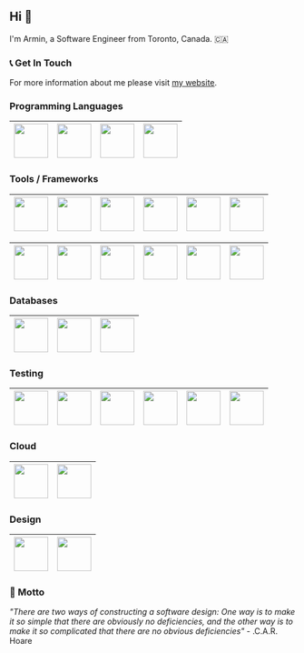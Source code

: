 <!-- ![Farmers Market Finder Demo](https://media1.tenor.com/images/c9cc4b5e02fda35172506eab265f4451/tenor.gif?itemid=15479445) -->

<!-- ![gifprofile](https://media2.giphy.com/media/ZVik7pBtu9dNS/giphy.gif?cid=ecf05e47uu1alwnjtbprwgvksxb1khjhuqewy09qmocfpxzt&rid=giphy.gif) -->

## Hi 👋

I'm Armin, a Software Engineer from Toronto, Canada. 🇨🇦

### 📞 Get In Touch

For more information about me please visit [my website](https://arminvarshokar.com).

### Programming Languages

| <img src="https://upload.wikimedia.org/wikipedia/commons/thumb/9/99/Unofficial_JavaScript_logo_2.svg/480px-Unofficial_JavaScript_logo_2.svg.png" width=60> | <img src="https://upload.wikimedia.org/wikipedia/commons/thumb/4/4c/Typescript_logo_2020.svg/512px-Typescript_logo_2020.svg.png" width=60> | <img src="https://img.icons8.com/color/96/000000/python.png" width=60> | <img src="https://ih1.redbubble.net/image.512523322.6908/st,small,507x507-pad,600x600,f8f8f8.u1.jpg" width=60> |
|:----------------------------------------------------------------------------------------------------------------------------------------------------------:|:------------------------------------------------------------------------------------------------------------------------------------------:|:----------------------------------------------------------------------:|:--------------------------------------------------------------------------------------------------------------:|

### Tools / Frameworks

| <img src="https://upload.wikimedia.org/wikipedia/commons/thumb/3/38/HTML5_Badge.svg/600px-HTML5_Badge.svg.png" width=60> | <img src="https://cdn4.iconfinder.com/data/icons/social-media-logos-6/512/121-css3-512.png" width=60> | <img src="https://cdn4.iconfinder.com/data/icons/logos-3/600/React.js_logo-512.png" width=60> | <img src="https://upload.wikimedia.org/wikipedia/commons/thumb/8/8e/Nextjs-logo.svg/207px-Nextjs-logo.svg.png" width=60> | <img src="https://upload.wikimedia.org/wikipedia/commons/thumb/9/95/Vue.js_Logo_2.svg/1184px-Vue.js_Logo_2.svg.png" width=60> | <img src="https://lit.dev/images/logo.svg" width=60> |
|:------------------------------------------------------------------------------------------------------------------------:|:-----------------------------------------------------------------------------------------------------:|:---------------------------------------------------------------------------------------------:|:------------------------------------------------------------------------------------------------------------------------:|:-----------------------------------------------------------------------------------------------------------------------------:|:----------------------------------------------------:|

| <img src="https://nodejs.org/static/images/logo-hexagon-card.png" width=60> | <img src="https://encrypted-tbn0.gstatic.com/images?q=tbn:ANd9GcQVcWG8DzgJQ5CS9N2Wcqwy8-l5WxPabH3OxQ&s" width=60 /> | <img src="https://static-00.iconduck.com/assets.00/redux-icon-2048x1945-ahvhunxp.png" width=60> | <img src="https://encrypted-tbn0.gstatic.com/images?q=tbn:ANd9GcRpHj4UwTW4ANSlNjzQOiiOqfDa6kal9RpF0A&s" width=60 /> | <img src="https://raw.githubusercontent.com/styled-components/brand/master/styled-components.png" width=60 /> | <img src="https://img.icons8.com/color/2x/sass.png" width=60> |
|:---:|:---------------------------------------------------------------------------------------------------:|:-----------------------------------------------------------------------------------------:|:-------------------------------------------------------------------------------------------------------------------:|:-------------------------------------------------------------------------------------------------------------:|:-------------------------------------------------------------:|

### Databases

| <img src="https://www.pngall.com/wp-content/uploads/13/Mongodb-PNG-Image-HD.png" width=60> | <img src="https://upload.wikimedia.org/wikipedia/commons/thumb/2/29/Postgresql_elephant.svg/1985px-Postgresql_elephant.svg.png" width=60 /> | <img src="https://cdn4.iconfinder.com/data/icons/google-i-o-2016/512/google_firebase-2-512.png" width=60> |
|:--------------------------------------------------------------------------------------------------------------------------------------------------------------------------------------------------------------------------------------------------------:|:-------------------------------------------------------------------------------------------------------------------------------------------:|:---------------------------------------------------------------------------------------------------------:|

### Testing

| <img src="https://seeklogo.com/images/P/playwright-logo-22FA8B9E63-seeklogo.com.png" width=60 /> | <img src="https://testing-library.com/img/logo-large.png" width=60 /> | <img src="https://chaijs.com/img/chai-logo.png" width=60 /> | <img src="https://encrypted-tbn0.gstatic.com/images?q=tbn:ANd9GcQfguoOl1V9f5MOmo298QW-GcSKWHY44HMpsg&s" width=60 /> | <img src="https://encrypted-tbn0.gstatic.com/images?q=tbn:ANd9GcTs7W3WPbtyDH5jmGOFGl9eJoup0ecbZFN2Tw&s" width=60 /> | <img src="https://sinonjs.org/assets/images/logo.png" width=60 /> |
|:------------------------------------------------------------------------------------------------:|:---------------------------------------------------------------------:|:-----------------------------------------------------------:|:-------------------------------------------------------------------------------------------------------------------:|:-------------------------------------------------------------------------------------------------------------------:|:-----------------------------------------------------------------:|

### Cloud

| <img src="https://upload.wikimedia.org/wikipedia/commons/thumb/9/93/Amazon_Web_Services_Logo.svg/512px-Amazon_Web_Services_Logo.svg.png" width=60 /> | <img src="https://www.svgrepo.com/show/354447/terraform-icon.svg" width=60 /> |
|:----------------------------------------------------------------------------------------------------------------------------------------------------:|:-----------------------------------------------------------------------------:|

### Design

| <img src="https://upload.wikimedia.org/wikipedia/commons/thumb/3/33/Figma-logo.svg/1667px-Figma-logo.svg.png" width=60 /> | <img src="https://uxwing.com/wp-content/themes/uxwing/download/brands-and-social-media/canva-icon.png" width=60 /> |
|:-------------------------------------------------------------------------------------------------------------------------:|:-----------------------------------------------------------------------------------------------------------------------------------:|

### 📝 Motto

*"There are two ways of constructing a software design: One way is to make it so simple that there are obviously no
deficiencies, and the other way is to make it so complicated that there are no obvious deficiencies"* - .C.A.R. Hoare










<!--
**arminv/arminv** is a ✨ _special_ ✨ repository because its `README.md` (this file) appears on your GitHub profile.

Here are some ideas to get you started:

- 🔭 I’m currently working on ...
- 🌱 I’m currently learning ...
- 👯 I’m looking to collaborate on ...
- 🤔 I’m looking for help with ...
- 💬 Ask me about ...
- 📫 How to reach me: ...
- 😄 Pronouns: ...
- ⚡ Fun fact: ...
-->
